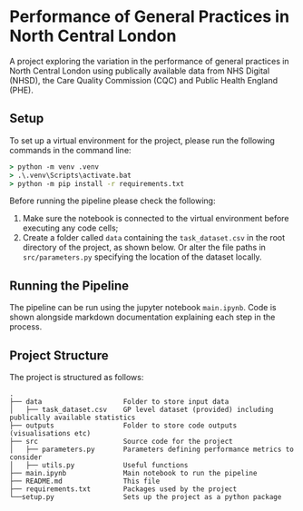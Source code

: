 # Performance of General Practices in North Central London

A project exploring the variation in the performance of general practices in North Central London using publically available data from NHS Digital (NHSD), the Care Quality Commission (CQC) and Public Health England (PHE).

## Setup

To set up a virtual environment for the project, please run the following commands in the command line:
```cmd
> python -m venv .venv
> .\.venv\Scripts\activate.bat
> python -m pip install -r requirements.txt
```
Before running the pipeline please check the following:
1. Make sure the notebook is connected to the virtual environment before executing any code cells;
2. Create a folder called `data` containing the `task_dataset.csv` in the root directory of the project, as shown below. Or alter the file paths in `src/parameters.py` specifying the location of the dataset locally. 

## Running the Pipeline

The pipeline can be run using the jupyter notebook `main.ipynb`. 
Code is shown alongside markdown documentation explaining each step in the process.

## Project Structure

The project is structured as follows:
```
.
├── data                    Folder to store input data
│   ├── task_dataset.csv    GP level dataset (provided) including publically available statistics 
├── outputs                 Folder to store code outputs (visualisations etc)
├── src                     Source code for the project
│   ├── parameters.py       Parameters defining performance metrics to consider
│   ├── utils.py            Useful functions
├── main.ipynb              Main notebook to run the pipeline
├── README.md               This file
├── requirements.txt        Packages used by the project
└──setup.py                 Sets up the project as a python package
```

